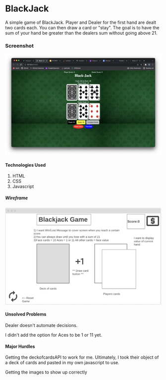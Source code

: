 # BlackJack

A simple game of BlackJack. Player and Dealer for the first hand are dealt two cards each. You can then draw a card or "stay". The goal is to have the sum of your hand be greater than the dealers sum without going above 21. 

### Screenshot
![Screenshot](images/Screen%20Shot%202022-03-17%20at%207.32.16%20PM.png)

#### **Technologies Used**
1. HTML
2. CSS
3. Javascript

##### Wireframe
![Wireframe](images/Screen%20Shot%202022-03-03%20at%205.09.22%20PM.png)

#### **Unsolved Problems**

Dealer doesn't automate decisions. 

I didn't add the option for Aces to be 1 or 11 yet.
#### **Major Hurdles**

Getting the deckofcardsAPI to work for me. Ultimately, I took their object of a deck of cards and pasted in my own javascript to use. 

Getting the images to show up correctly



